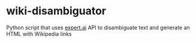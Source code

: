 # wiki-disambiguator
Python script that uses [expert.ai](https://expert.ai) API to disambiguate text and generate an HTML with Wikipedia links
